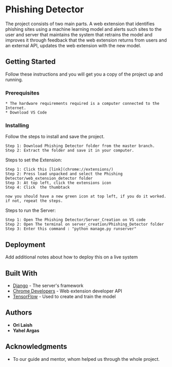 # Phishing Detector

The project consists of two main parts. A web extension that identifies phishing sites using a machine learning model and alerts such sites to the user and server that maintains the system that retrains the model and improves it through feedback that the web extension returns from users and an external API, updates the web extension with the new model.

## Getting Started

Follow these instructions and you will get you a copy of the project up and running.

### Prerequisites


```
* The hardware requirements required is a computer connected to the Internet.
* Download VS Code
```

### Installing

Follow the steps to install and save the project.

```
Step 1: Download Phishing Detector folder from the master branch.
Step 2: Extract the folder and save it in your computer.
```

Steps to set the Extension:

```
Step 1: Click this [link](chrome://extensions/)
Step 2: Press load unpacked and select the Phishing Detector/web_extension_detector folder
Step 3: At top left, click the extensions icon
Step 4: Click  the thumbtack

now you should have a new green icon at top left, if you do it worked.
if not, repeat the steps.
```

Steps to run the Server:
```
Step 1: Open The Phishing Detector/Server_Creation on VS code
Step 2: Open The terminal on server_creation/Phishing_Detector folder
Step 3: Enter this command : "python manage.py runserver"
```


## Deployment

Add additional notes about how to deploy this on a live system

## Built With

* [Django](https://www.djangoproject.com/) - The server's framework
* [Chrome Developers](https://developer.chrome.com/) - Web extension developer API
* [TensorFlow](https://www.tensorflow.org/) - Used to create and train the model


## Authors

* **Ori Laish**
* **Yahel Argas**


## Acknowledgments

* To our guide and mentor, whom helped us through the whole project.

